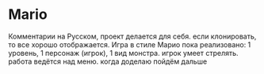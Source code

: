 # Mario
Комментарии на Русском, проект делается для себя. если клонировать, то все хорошо отображается.
Игра в стиле Марио
пока реализовано: 1 уровень, 1 персонаж (игрок), 1 вид монстра.
игрок умеет стрелять.
работа ведётся над меню. когда доделаю пойдём дальше
